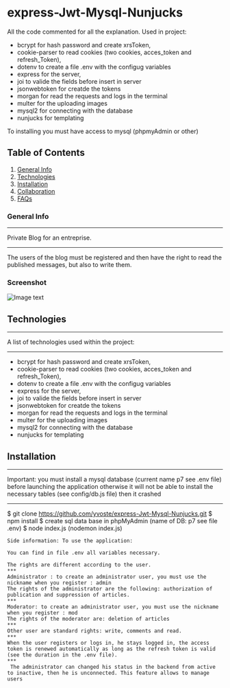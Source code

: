# express-Jwt-Mysql-Nunjucks

All the code commented for all the explanation.
Used in project:
- bcrypt for hash password and create xrsToken, 
- cookie-parser to read cookies (two cookies, acces_token and refresh_Token), 
- dotenv to create a file .env with the configug variables
- express for the server,
- joi to valide the fields before insert in server
- jsonwebtoken for creatde the tokens
- morgan for read the requests and logs  in the terminal
- multer for the uploading images
- mysql2 for connecting with the database
- nunjucks for templating

To installing you must have access to mysql (phpmyAdmin or other)



## Table of Contents
1. [General Info](#general-info)
2. [Technologies](#technologies)
3. [Installation](#installation)
4. [Collaboration](#collaboration)
5. [FAQs](#faqs)
### General Info
***
Private Blog for an entreprise.
***
The users of the blog must be registered and then have the right to read the published messages, but also to write them.
### Screenshot
![Image text](https://www.united-internet.de/fileadmin/user_upload/Brands/Downloads/Logo_IONOS_by.jpg)
## Technologies
***
A list of technologies used within the project:
***
- bcrypt for hash password and create xrsToken, 
- cookie-parser to read cookies (two cookies, acces_token and refresh_Token), 
- dotenv to create a file .env with the configug variables
- express for the server,
- joi to valide the fields before insert in server
- jsonwebtoken for creatde the tokens
- morgan for read the requests and logs  in the terminal
- multer for the uploading images
- mysql2 for connecting with the database
- nunjucks for templating
## Installation
***
Important: you must install a mysql database (current name p7 see .env file) before launching the application otherwise it will not be able to install the necessary tables (see config/db.js file) then it crashed
***
$ git clone https://github.com/yvoste/express-Jwt-Mysql-Nunjucks.git
$ npm install
$ create sql data base in phpMyAdmin (name of DB: p7 see file .env)
$ node index.js (nodemon index.js)
```
Side information: To use the application:

You can find in file .env all variables necessary.

The rights are different according to the user.
***
Administrator : to create an administrator user, you must use the nickname when you register : admin
The rights of the administrator are the following: authorization of publication and suppression of articles.
***
Moderator: to create an administrator user, you must use the nickname when you register : mod
The rights of the moderator are: deletion of articles
***
Other user are standard rights: write, comments and read.
***
When the user registers or logs in, he stays logged in, the access token is renewed automatically as long as the refresh token is valid (see the duration in the .env file).
***
 The administrator can changed his status in the backend from active to inactive, then he is unconnected. This feature allows to manage users

